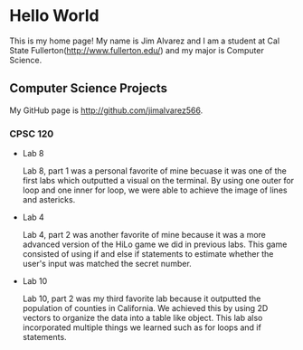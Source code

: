 # Hello World

This is my home page! My name is Jim Alvarez and I am a student at Cal State Fullerton(http://www.fullerton.edu/) and my major is Computer Science.

## Computer Science Projects

My GitHub page is http://github.com/jimalvarez566.

### CPSC 120


* Lab 8

    Lab 8, part 1 was a personal favorite of mine becuase it was one of the first 
    labs which outputted a visual on the terminal. By using one outer for loop and
    one inner for loop, we were able to achieve the image of lines and astericks. 


* Lab 4

    Lab 4, part 2 was another favorite of mine because it was a more advanced version
    of the HiLo game we did in previous labs. This game consisted of using if and else
    if statements to estimate whether the user's input was matched the secret number. 


* Lab 10

    Lab 10, part 2 was my third favorite lab because it outputted the population of
    counties in California. We achieved this by using 2D vectors to organize the data
    into a table like object. This lab also incorporated multiple things we learned such
    as for loops and if statements. 